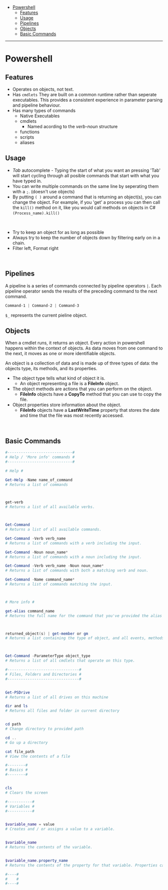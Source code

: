 - [Powershell](#powershell)
  - [Features](#features)
  - [Usage](#usage)
  - [Pipelines](#pipelines)
  - [Objects](#objects)
  - [Basic Commands](#basic-commands)

---

# Powershell

## Features

- Operates on objects, not text.
- Has `cmdlets` They are built on a common runtime rather than seperate executables. This provides a consistent experience in parameter parsing and pipeline behaviour.
- Has many types of commands
  - Native Executables
  - cmdlets
    - Named acording to the *verb-noun* structure
  - functions
  - scripts
  - aliases

## Usage

- *Tab* autocomplete - Typing the start of what you want an pressing 'Tab' will start cycling through all posible commands that start with what you have typed in.
- You can write multiple commands on the same line by seperating them with a `;`. (doesn't use objects)
- By putting `( )` around a command that is returning an object(s), you can change the object. For example, if you 'get' a process you can then call the `kill()` method on it, like you would call methods on objects in C# `(Process_name).kill()`

<br>

- Try to keep an object for as long as possible
- Always try to keep the number of objects down by filtering early on in a chain.
- Filter left, Format right

<br>

## Pipelines

A pipeline is a series of commands connected by pipeline operators `|`. Each pipeline operator sends the results of the preceding command to the next command.

```powershell
Command-1 | Command-2 | Command-3
```

`$_` represents the current pieline object.

## Objects

When a cmdlet runs, it returns an object. Every action in powershell happens within the context of objects. As data moves from one command to the next, it moves as one or more identifiable objects.

An object is a collection of data and is made up of three types of data: the objects type, its methods, and its properties.

- The object type tells what kind of object it is.
  - An object representing a file is a **FileInfo** object.
- The object methods are actions that you can perform on the object.
  - **FileInfo** objects have a **CopyTo** method that you can use to copy the file.
- Object properties store information about the object.
  - **FileInfo** objects have a **LastWriteTime** property that stores the date and time that the file was most recently accessed.

<br>

## Basic Commands

```powershell
#-----------------------------#
# Help / 'More info' commands #
#-----------------------------#

# Help #

Get-Help -Name name_of_command
# Returns a list of commands 



get-verb
# Returns a list of all available verbs.



Get-Command
# Returns a list of all available commands.

Get-Command -Verb verb_name
# Returns a list of commands with a verb including the input.

Get-Command -Noun noun_name*
# Returns a list of commands with a noun including the input.

Get-Command -Verb verb_name -Noun noun_name*
# Returns a list of commands with both a matching verb and noun.

Get-Command -Name command_name*
# Returns a list of commands matching the input.



# More info #

get-alias command_name
# Returns the full name for the command that you've provided the alias for



returned_object(s) | get-member or gm
# Returns a list containing the type of object, and all events, methods, and properties that the object has.



Get-Command -ParameterType object_type
# Returns a list of all cmdlets that operate on this type.
```

```powershell
#--------------------------------#
# Files, Folders and Directories #
#--------------------------------#


Get-PSDrive
# Returns a list of all drives on this machine

dir and ls
# Returns all files and folder in current directory


cd path
# Change directory to provided path

cd ..
# Go up a directory

cat file_path
# View the contents of a file
```

```powershell
#--------#
# Basics #
#--------#


cls
# Clears the screen
```


```powershell
#-----------#
# Variables #
#-----------#


$variable_name = value
# Creates and / or assigns a value to a variable.


$variable_name
# Returns the contents of the variable.


$variable_name.property_name
# Returns the contents of the property for that variable. Properties can be nested.
```

```powershell
#----#
#    #
#----#



```